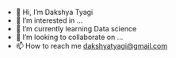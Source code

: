 - 👋 Hi, I’m Dakshya Tyagi
- 👀 I’m interested in ...
- 🌱 I’m currently learning Data science
- 💞️ I’m looking to collaborate on ...
- 📫 How to reach me dakshyatyagi@gmail.com

<!---
Dtyagi12/Dtyagi12 is a ✨ special ✨ repository because its `README.md` (this file) appears on your GitHub profile.
You can click the Preview link to take a look at your changes.
--->
